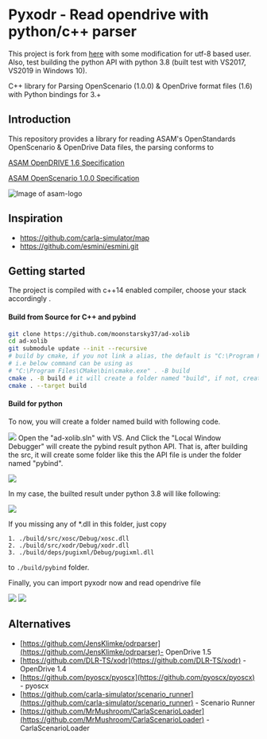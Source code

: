 
# Pyxodr - Read opendrive with python/c++ parser
This project is fork from [here](https://github.com/javedulu/ad-xolib) with some modification for utf-8 based user. Also, test building the python API with python 3.8 (built test with VS2017, VS2019 in Windows 10).

C++ library for Parsing OpenScenario (1.0.0) & OpenDrive format files (1.6) with Python bindings for 3.+ 

## Introduction <a name="introduction"></a>

This repository provides a library for reading ASAM's OpenStandards OpenScenario & OpenDrive Data files, the parsing conforms to

[ASAM OpenDRIVE 1.6
Specification](https://www.asam.net/index.php?eID=dumpFile&t=f&f=3495&token=56b15ffd9dfe23ad8f759523c806fc1f1a90a0e8)

[ASAM OpenScenario 1.0.0
Specification](https://www.asam.net/index.php?eID=dumpFile&t=f&f=3496&token=df4fdaf41a8463e585495001cc3db3298b57d426)

![Image of asam-logo](https://www.asam.net/typo3conf/ext/asam_cms/Resources/Public/Images/asam-logo.svg)


## Inspiration <a name="inspiration"></a>


- https://github.com/carla-simulator/map
- https://github.com/esmini/esmini.git


## Getting started <a name="started"></a>
The project is compiled with c++14 enabled compiler, choose your stack accordingly .

#### Build from Source <a name="build"></a> for C++ and pybind

```bash
git clone https://github.com/moonstarsky37/ad-xolib
cd ad-xolib
git submodule update --init --recursive 
# build by cmake, if you not link a alias, the default is "C:\Program Files\CMake\bin\cmake.exe"
# i.e below command can be using as 
# "C:\Program Files\CMake\bin\cmake.exe" . -B build 
cmake . -B build # it will create a folder named "build", if not, created by "mkdir build"
cmake . --target build

```
#### Build for python
To now, you will create a folder named build with following code.

![](https://i.imgur.com/O0cZZGC.png)
Open the "ad-xolib.sln" with VS.
And Click the "Local Window Debugger" will create the pybind result python API.
That is, after building the src, it will create some folder like this the API file is under the folder named "pybind".

![](https://i.imgur.com/Me3xv8w.png)

In my case, the builted result under python 3.8 will like following:

![](https://i.imgur.com/Fd1jaW2.png)

If you missing any of *.dll in this folder, just copy 
```
1. ./build/src/xosc/Debug/xosc.dll
2. ./build/src/xodr/Debug/xodr.dll
3. ./build/deps/pugixml/Debug/pugixml.dll
```
to ```./build/pybind``` folder.

Finally, you can import pyxodr now and read opendrive file

![](https://i.imgur.com/9NhAlKq.png)
![](https://i.imgur.com/A9CwZip.png)



## Alternatives <a name="alternatives"></a>
- [https://github.com/JensKlimke/odrparser](https://github.com/JensKlimke/odrparser)- OpenDrive 1.5 
- [https://github.com/DLR-TS/xodr](https://github.com/DLR-TS/xodr) - OpenDrive 1.4
- [https://github.com/pyoscx/pyoscx](https://github.com/pyoscx/pyoscx) - pyoscx
- [https://github.com/carla-simulator/scenario_runner](https://github.com/carla-simulator/scenario_runner) - Scenario Runner
- [https://github.com/MrMushroom/CarlaScenarioLoader](https://github.com/MrMushroom/CarlaScenarioLoader) - CarlaScenarioLoader
